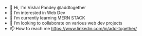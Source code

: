 - 👋 Hi, I’m Vishal Pandey @addtogether
- 👀 I’m interested in Web Dev
- 🌱 I’m currently learning MERN STACK
- 💞️ I’m looking to collaborate on various web dev projects
- 📫 How to reach me https://www.linkedin.com/in/add-together/

<!---
addtogether/addtogether is a ✨ special ✨ repository because its `README.md` (this file) appears on your GitHub profile.
You can click the Preview link to take a look at your changes.
--->
